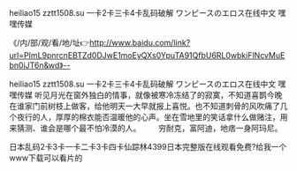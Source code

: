 heiliao15 zztt1508.su
一卡2卡三卡4卡乱码破解
ワンピースのエロス在线中文
嘿嘿传媒


《/内/部/观/看/地/址👉http://www.baidu.com/link?url=PImL9pnrcnEBTZd0DJwE1moEyQXs0YpuTA91QfbU6RL0wbkiFlNcvMuEbn0iJT6n&wd》--

heiliao15 zztt1508.su
一卡2卡三卡4卡乱码破解
ワンピースのエロス在线中文
嘿嘿传媒
听见月光在窗外独白的情事，就像被寒冷冻结了的寂寞，不知道喜鹊今晚在谁家门前树枝上做客，给他明天一大早就报上喜悦。也不知道刺骨的风吹痛了几个夜行的人，厚厚的棉衣能否温暖他的心声。坐在雪地里的笑话拿什么做赌注，用来猜测、谁会是哪个最不怕冷漠的人。
　　穷耐克，富阿迪，地痞一身阿玛尼。





日本乱码2卡3卡一卡二卡3卡四卡仙踪林4399日本完整版在线观看免费?给我一个www下载可以看片的
